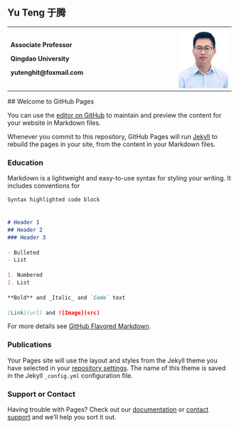 ## Yu Teng 于腾
<table border="0">
  <tr>
    <td width="75%">
      <p><b>Associate Professor</b></p>
      <p><b>Qingdao University</b></p>
      <p><b>yutenghit@foxmail.com</b></p>
    </td>
    <td width="25%">
      <img src="/yt.jpg" width="100%">     
    </td>
  </tr>
</table>
## Welcome to GitHub Pages

You can use the [editor on GitHub](https://github.com/yuteng/yuteng.github.com/edit/master/index.md) to maintain and preview the content for your website in Markdown files.

Whenever you commit to this repository, GitHub Pages will run [Jekyll](https://jekyllrb.com/) to rebuild the pages in your site, from the content in your Markdown files.

### Education

Markdown is a lightweight and easy-to-use syntax for styling your writing. It includes conventions for

```markdown
Syntax highlighted code block


# Header 1
## Header 2
### Header 3

- Bulleted
- List

1. Numbered
2. List

**Bold** and _Italic_ and `Code` text

[Link](url) and ![Image](src)
```

For more details see [GitHub Flavored Markdown](https://guides.github.com/features/mastering-markdown/).

### Publications

Your Pages site will use the layout and styles from the Jekyll theme you have selected in your [repository settings](https://github.com/yuteng/yuteng.github.com/settings). The name of this theme is saved in the Jekyll `_config.yml` configuration file.

### Support or Contact

Having trouble with Pages? Check out our [documentation](https://help.github.com/categories/github-pages-basics/) or [contact support](https://github.com/contact) and we’ll help you sort it out.
